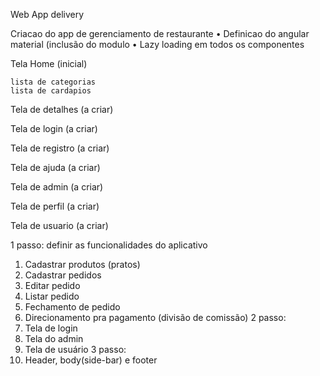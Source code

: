 Web App delivery

Criacao do app de gerenciamento de restaurante
•	Definicao do angular material (inclusão do modulo
•	Lazy loading em todos os componentes

Tela Home (inicial)

    lista de categorias
    lista de cardapios

Tela de detalhes (a criar)

Tela de login (a criar)

Tela de registro (a criar)

Tela de ajuda (a criar)

Tela de admin (a criar)

Tela de perfil (a criar)

Tela de usuario (a criar)

1 passo: definir as funcionalidades do aplicativo
1.	Cadastrar produtos (pratos)
2.	Cadastrar pedidos
3.	Editar pedido
4.	Listar pedido
5.	Fechamento de pedido
6.	Direcionamento pra pagamento (divisão de comissão)
2 passo:
1.	Tela de login
2.	Tela do admin 
3.	Tela de usuário
3 passo:
1.	Header, body(side-bar) e footer
